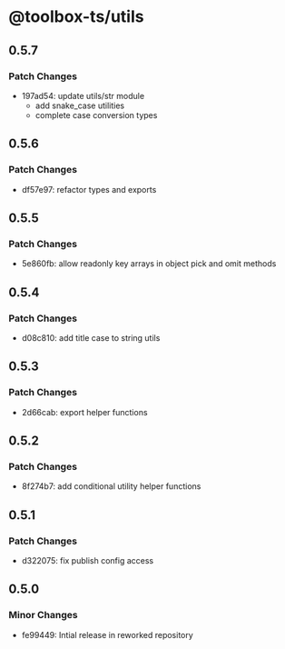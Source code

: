 # @toolbox-ts/utils

## 0.5.7

### Patch Changes

- 197ad54: update utils/str module
  - add snake_case utilities
  - complete case conversion types

## 0.5.6

### Patch Changes

- df57e97: refactor types and exports

## 0.5.5

### Patch Changes

- 5e860fb: allow readonly key arrays in object pick and omit methods

## 0.5.4

### Patch Changes

- d08c810: add title case to string utils

## 0.5.3

### Patch Changes

- 2d66cab: export helper functions

## 0.5.2

### Patch Changes

- 8f274b7: add conditional utility helper functions

## 0.5.1

### Patch Changes

- d322075: fix publish config access

## 0.5.0

### Minor Changes

- fe99449: Intial release in reworked repository
